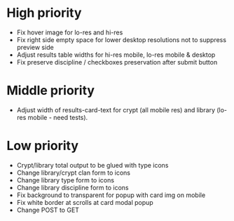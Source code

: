 # High priority
* Fix hover image for lo-res and hi-res
* Fix right side empty space for lower desktop resolutions not to suppress preview side
* Adjust results table widths for hi-res mobile, lo-res mobile & desktop
* Fix preserve discipline / checkboxes preservation after submit button 
# Middle priority
* Adjust width of results-card-text for crypt (all mobile res) and library (lo-res mobile - need tests).
# Low priority
* Crypt/library total output to be glued with type icons
* Change library/crypt clan form to icons
* Change library type form to icons
* Change library discipline form to icons
* Fix background to transparent for popup with card img on mobile
* Fix white border at scrolls at card modal popup
* Change POST to GET
